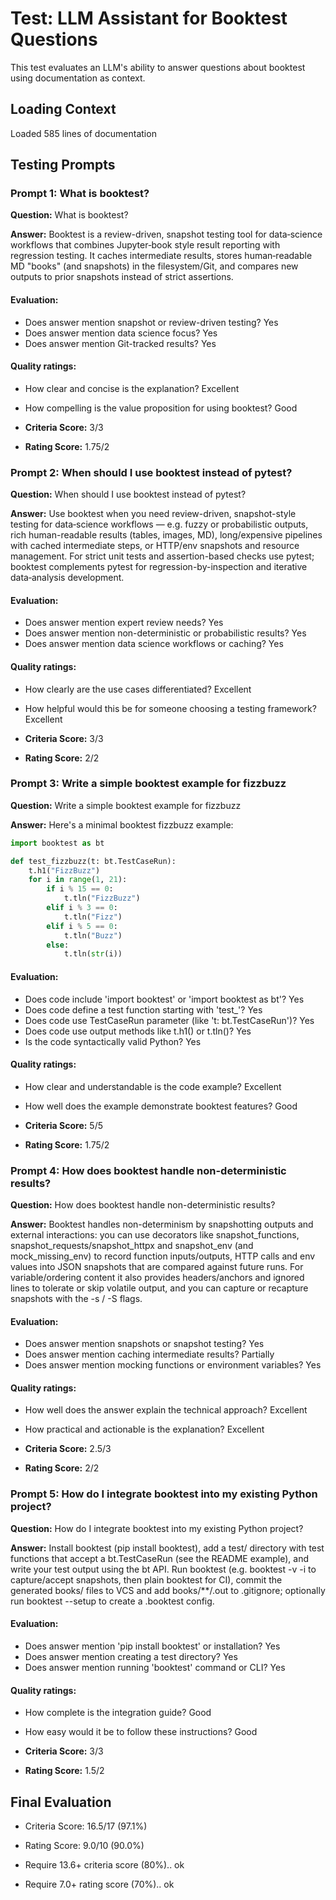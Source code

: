 # Test: LLM Assistant for Booktest Questions

This test evaluates an LLM's ability to answer questions about booktest
using documentation as context.


## Loading Context

Loaded 585 lines of documentation


## Testing Prompts


### Prompt 1: What is booktest?

**Question:** What is booktest?

**Answer:**
Booktest is a review-driven, snapshot testing tool for data‑science workflows that combines Jupyter‑book style result reporting with regression testing. It caches intermediate results, stores human‑readable MD "books" (and snapshots) in the filesystem/Git, and compares new outputs to prior snapshots instead of strict assertions.


#### Evaluation:

 * Does answer mention snapshot or review-driven testing? Yes
 * Does answer mention data science focus? Yes
 * Does answer mention Git-tracked results? Yes

#### Quality ratings:

 * How clear and concise is the explanation? Excellent
 * How compelling is the value proposition for using booktest? Good

 * **Criteria Score:** 3/3
 * **Rating Score:** 1.75/2


### Prompt 2: When should I use booktest instead of pytest?

**Question:** When should I use booktest instead of pytest?

**Answer:**
Use booktest when you need review-driven, snapshot-style testing for data‑science workflows — e.g. fuzzy or probabilistic outputs, rich human-readable results (tables, images, MD), long/expensive pipelines with cached intermediate steps, or HTTP/env snapshots and resource management. For strict unit tests and assertion-based checks use pytest; booktest complements pytest for regression-by-inspection and iterative data‑analysis development.


#### Evaluation:

 * Does answer mention expert review needs? Yes
 * Does answer mention non-deterministic or probabilistic results? Yes
 * Does answer mention data science workflows or caching? Yes

#### Quality ratings:

 * How clearly are the use cases differentiated? Excellent
 * How helpful would this be for someone choosing a testing framework? Excellent

 * **Criteria Score:** 3/3
 * **Rating Score:** 2/2


### Prompt 3: Write a simple booktest example for fizzbuzz

**Question:** Write a simple booktest example for fizzbuzz

**Answer:**
Here's a minimal booktest fizzbuzz example:

```python
import booktest as bt

def test_fizzbuzz(t: bt.TestCaseRun):
    t.h1("FizzBuzz")
    for i in range(1, 21):
        if i % 15 == 0:
            t.tln("FizzBuzz")
        elif i % 3 == 0:
            t.tln("Fizz")
        elif i % 5 == 0:
            t.tln("Buzz")
        else:
            t.tln(str(i))
```


#### Evaluation:

 * Does code include 'import booktest' or 'import booktest as bt'? Yes
 * Does code define a test function starting with 'test_'? Yes
 * Does code use TestCaseRun parameter (like 't: bt.TestCaseRun')? Yes
 * Does code use output methods like t.h1() or t.tln()? Yes
 * Is the code syntactically valid Python? Yes

#### Quality ratings:

 * How clear and understandable is the code example? Excellent
 * How well does the example demonstrate booktest features? Good

 * **Criteria Score:** 5/5
 * **Rating Score:** 1.75/2


### Prompt 4: How does booktest handle non-deterministic results?

**Question:** How does booktest handle non-deterministic results?

**Answer:**
Booktest handles non-determinism by snapshotting outputs and external interactions: you can use decorators like snapshot_functions, snapshot_requests/snapshot_httpx and snapshot_env (and mock_missing_env) to record function inputs/outputs, HTTP calls and env values into JSON snapshots that are compared against future runs. For variable/ordering content it also provides headers/anchors and ignored lines to tolerate or skip volatile output, and you can capture or recapture snapshots with the -s / -S flags.


#### Evaluation:

 * Does answer mention snapshots or snapshot testing? Yes
 * Does answer mention caching intermediate results? Partially
 * Does answer mention mocking functions or environment variables? Yes

#### Quality ratings:

 * How well does the answer explain the technical approach? Excellent
 * How practical and actionable is the explanation? Excellent

 * **Criteria Score:** 2.5/3
 * **Rating Score:** 2/2


### Prompt 5: How do I integrate booktest into my existing Python project?

**Question:** How do I integrate booktest into my existing Python project?

**Answer:**
Install booktest (pip install booktest), add a test/ directory with test functions that accept a bt.TestCaseRun (see the README example), and write your test output using the bt API. Run booktest (e.g. booktest -v -i to capture/accept snapshots, then plain booktest for CI), commit the generated books/ files to VCS and add books/**/.out to .gitignore; optionally run booktest --setup to create a .booktest config.


#### Evaluation:

 * Does answer mention 'pip install booktest' or installation? Yes
 * Does answer mention creating a test directory? Yes
 * Does answer mention running 'booktest' command or CLI? Yes

#### Quality ratings:

 * How complete is the integration guide? Good
 * How easy would it be to follow these instructions? Good

 * **Criteria Score:** 3/3
 * **Rating Score:** 1.5/2


## Final Evaluation

 * Criteria Score: 16.5/17 (97.1%)
 * Rating Score: 9.0/10 (90.0%)

 * Require 13.6+ criteria score (80%).. ok
 * Require 7.0+ rating score (70%).. ok
